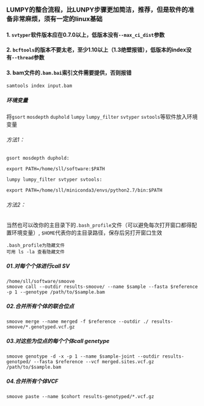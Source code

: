 ### LUMPY的整合流程，比LUNPY步骤更加简洁，推荐，但是软件的准备非常麻烦，须有一定的linux基础
#### 1. `svtyper`软件版本应在0.7.0以上，低版本没有`--max_ci_dist`参数
#### 2. `bcftools`的版本不要太老，至少1.10以上（1.3绝壁报错），低版本的index没有`--thread`参数
#### 3. bam文件的`.bam.bai`索引文件需要提供，否则报错
```
samtools index input.bam
```
##### 环境变量

将`gsort` `mosdepth` `duphold` `lumpy` `lumpy_filter` `svtyper` `svtools`等软件放入环境变量
###### 方法1：
```
gsort mosdepth duphold:

export PATH=/home/sll/software:$PATH
```
```
lumpy lumpy_filter svtyper svtools:

export PATH=/home/sll/miniconda3/envs/python2.7/bin:$PATH
```
###### 方法2：
当然也可以改你的主目录下的`.bash_profile`文件（可以避免每次打开窗口都得配置环境变量）, `$HOME`代表你的主目录路径，保存后另打开窗口生效
```
.bash_profile为隐藏文件
可用 ls -la 查看隐藏文件
```
##### 01.对每个个体进行call SV
```
/home/sll/software/smoove
smoove call --outdir results-smoove/ --name $sample --fasta $reference -p 1 --genotype /path/to/$sample.bam
```

##### 02.合并所有个体的联合位点
```
smoove merge --name merged -f $reference --outdir ./ results-smoove/*.genotyped.vcf.gz
```
##### 03.对这些为位点的每个个体call genetype
```
smoove genotype -d -x -p 1 --name $sample-joint --outdir results-genotped/ --fasta $reference --vcf merged.sites.vcf.gz /path/to/$sample.bam
```
##### 04.合并所有个体VCF
```
smoove paste --name $cohort results-genotyped/*.vcf.gz
```
